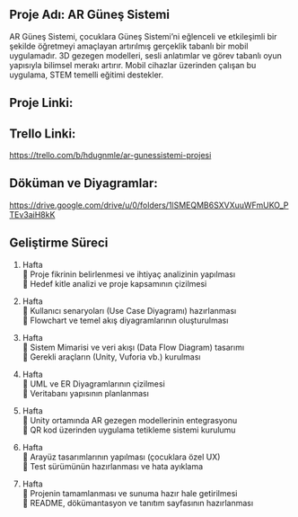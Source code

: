 ## Proje Adı: AR Güneş Sistemi  
AR Güneş Sistemi, çocuklara Güneş Sistemi’ni eğlenceli ve etkileşimli bir şekilde öğretmeyi amaçlayan artırılmış gerçeklik tabanlı bir mobil uygulamadır.
3D gezegen modelleri, sesli anlatımlar ve görev tabanlı oyun yapısıyla bilimsel merakı artırır.
Mobil cihazlar üzerinden çalışan bu uygulama, STEM temelli eğitimi destekler.

## Proje Linki:  

## Trello Linki:  
https://trello.com/b/hdugnmle/ar-gunessistemi-projesi

## Döküman ve Diyagramlar:  
https://drive.google.com/drive/u/0/folders/1lSMEQMB6SXVXuuWFmUKO_PTEv3aiH8kK

## Geliştirme Süreci  
1. Hafta  
🔹 Proje fikrinin belirlenmesi ve ihtiyaç analizinin yapılması  
🔹 Hedef kitle analizi ve proje kapsamının çizilmesi

2. Hafta  
🔹 Kullanıcı senaryoları (Use Case Diyagramı) hazırlanması  
🔹 Flowchart ve temel akış diyagramlarının oluşturulması

3. Hafta  
🔹 Sistem Mimarisi ve veri akışı (Data Flow Diagram) tasarımı  
🔹 Gerekli araçların (Unity, Vuforia vb.) kurulması

4. Hafta  
🔹 UML ve ER Diyagramlarının çizilmesi  
🔹 Veritabanı yapısının planlanması

5. Hafta  
🔹 Unity ortamında AR gezegen modellerinin entegrasyonu  
🔹 QR kod üzerinden uygulama tetikleme sistemi kurulumu

6. Hafta  
🔹 Arayüz tasarımlarının yapılması (çocuklara özel UX)  
🔹 Test sürümünün hazırlanması ve hata ayıklama

7. Hafta  
🔹 Projenin tamamlanması ve sunuma hazır hale getirilmesi  
🔹 README, dökümantasyon ve tanıtım sayfasının hazırlanması

